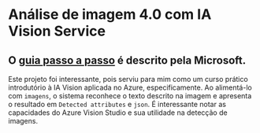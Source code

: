 # Análise de imagem 4.0 com IA Vision Service
## O [guia passo a passo](https://microsoftlearning.github.io/mslearn-ai-fundamentals/Instructions/Labs/05-ocr.html) é descrito pela Microsoft.

Este projeto foi interessante, pois serviu para mim como um curso prático introdutório à IA Vision aplicada no Azure, especificamente. Ao alimentá-lo com ```imagens```, o sistema reconhece o texto descrito na imagem e apresenta o resultado em ```Detected attributes``` e ```json```. É interessante notar as capacidades do Azure Vision Studio e sua utilidade na detecção de imagens.
